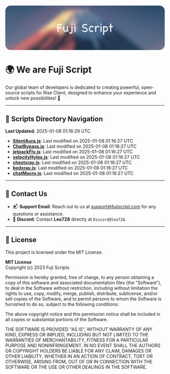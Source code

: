 ![Banner](.github/b.webp)

# 🌍 **We are Fuji Script**

Our global team of developers is dedicated to creating powerful, open-source scripts for Rise Client, designed to enhance your experience and unlock new possibilities! 🌟

---
<!-- SCRIPTS_NAVIGATION_START -->
## 📂 **Scripts Directory Navigation**

**Last Updated**: 2025-01-08 01:16:29 UTC

- **[SilentAura.js](scripts/SilentAura.js)**: Last modified on 2025-01-08 01:16:27 UTC
- **[ChatBypass.js](scripts/ChatBypass.js)**: Last modified on 2025-01-08 01:16:27 UTC
- **[jetpackFly.js](scripts/jetpackFly.js)**: Last modified on 2025-01-08 01:16:27 UTC
- **[velocityHylex.js](scripts/velocityHylex.js)**: Last modified on 2025-01-08 01:16:27 UTC
- **[chestxray.js](scripts/chestxray.js)**: Last modified on 2025-01-08 01:16:27 UTC
- **[bedxray.js](scripts/bedxray.js)**: Last modified on 2025-01-08 01:16:27 UTC
- **[chatMacro.js](scripts/chatMacro.js)**: Last modified on 2025-01-08 01:16:27 UTC

<!-- SCRIPTS_NAVIGATION_END -->

---

## 💬 **Contact Us**  
- 📬 **Support Email**: Reach out to us at [support@fujiscript.com](mailto:support@fujiscript.com) for any questions or assistance.  
- 💬 **Discord**: Contact **Leo728** directly at `Discord@leo728`.

---

## 📜 **License**

This project is licensed under the MIT License.  

**MIT License**  
Copyright (c) 2023 Fuji Scripts  

Permission is hereby granted, free of charge, to any person obtaining a copy of this software and associated documentation files (the "Software"), to deal in the Software without restriction, including without limitation the rights to use, copy, modify, merge, publish, distribute, sublicense, and/or sell copies of the Software, and to permit persons to whom the Software is furnished to do so, subject to the following conditions:  

The above copyright notice and this permission notice shall be included in all copies or substantial portions of the Software.  

THE SOFTWARE IS PROVIDED "AS IS", WITHOUT WARRANTY OF ANY KIND, EXPRESS OR IMPLIED, INCLUDING BUT NOT LIMITED TO THE WARRANTIES OF MERCHANTABILITY, FITNESS FOR A PARTICULAR PURPOSE AND NONINFRINGEMENT. IN NO EVENT SHALL THE AUTHORS OR COPYRIGHT HOLDERS BE LIABLE FOR ANY CLAIM, DAMAGES OR OTHER LIABILITY, WHETHER IN AN ACTION OF CONTRACT, TORT OR OTHERWISE, ARISING FROM, OUT OF OR IN CONNECTION WITH THE SOFTWARE OR THE USE OR OTHER DEALINGS IN THE SOFTWARE.  
